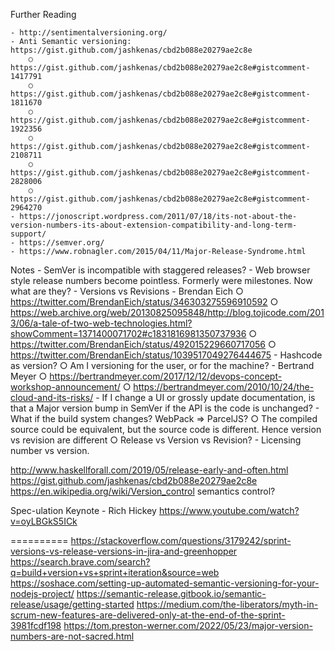Further Reading

	- http://sentimentalversioning.org/
	- Anti Semantic versioning: https://gist.github.com/jashkenas/cbd2b088e20279ae2c8e
		○ https://gist.github.com/jashkenas/cbd2b088e20279ae2c8e#gistcomment-1417791
		○ https://gist.github.com/jashkenas/cbd2b088e20279ae2c8e#gistcomment-1811670
		○ https://gist.github.com/jashkenas/cbd2b088e20279ae2c8e#gistcomment-1922356
		○ https://gist.github.com/jashkenas/cbd2b088e20279ae2c8e#gistcomment-2108711
		○ https://gist.github.com/jashkenas/cbd2b088e20279ae2c8e#gistcomment-2828006
		○ https://gist.github.com/jashkenas/cbd2b088e20279ae2c8e#gistcomment-2964270
	- https://jonoscript.wordpress.com/2011/07/18/its-not-about-the-version-numbers-its-about-extension-compatibility-and-long-term-support/
	- https://semver.org/
	- https://www.robnagler.com/2015/04/11/Major-Release-Syndrome.html

	
	
Notes
	- SemVer is incompatible with staggered releases?
	- Web browser style release numbers become pointless. Formerly were milestones. Now what are they? 
	- Versions vs Revisions
	- Brendan Eich
		○ https://twitter.com/BrendanEich/status/346303275596910592
		○ https://web.archive.org/web/20130825095848/http://blog.tojicode.com/2013/06/a-tale-of-two-web-technologies.html?showComment=1371400071702#c1831816981350737936
		○ https://twitter.com/BrendanEich/status/492015229660717056
		○ https://twitter.com/BrendanEich/status/1039517049276444675
	- Hashcode as version?
		○ Am I versioning for the user, or for the machine?
	- Bertrand Meyer
		○ https://bertrandmeyer.com/2017/12/12/devops-concept-workshop-announcement/
		○ https://bertrandmeyer.com/2010/10/24/the-cloud-and-its-risks/
	- If I change a UI or grossly update documentation, is that a Major version bump in SemVer if the API is the code is unchanged?
	- What if the build system changes? WebPack => ParcelJS? 
		○ The compiled source could be equivalent, but the source code is different. Hence version vs revision are different
		○ Release vs Version vs Revision?
	- Licensing number vs version. 


http://www.haskellforall.com/2019/05/release-early-and-often.html
https://gist.github.com/jashkenas/cbd2b088e20279ae2c8e
https://en.wikipedia.org/wiki/Version_control
	semantics control?

Spec-ulation Keynote - Rich Hickey
	https://www.youtube.com/watch?v=oyLBGkS5ICk

==========
https://stackoverflow.com/questions/3179242/sprint-versions-vs-release-versions-in-jira-and-greenhopper
https://search.brave.com/search?q=build+version+vs+sprint+iteration&source=web
https://soshace.com/setting-up-automated-semantic-versioning-for-your-nodejs-project/
https://semantic-release.gitbook.io/semantic-release/usage/getting-started
https://medium.com/the-liberators/myth-in-scrum-new-features-are-delivered-only-at-the-end-of-the-sprint-3981fcdf198
https://tom.preston-werner.com/2022/05/23/major-version-numbers-are-not-sacred.html